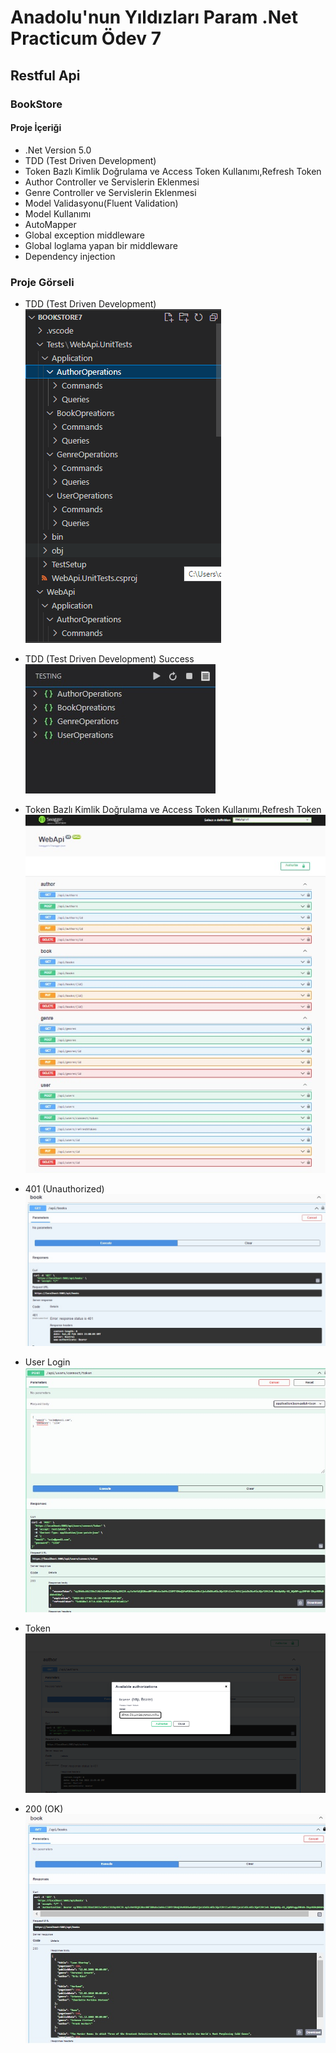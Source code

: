 # Anadolu'nun Yıldızları Param .Net Practicum Ödev 7
## Restful Api
### BookStore
#### Proje İçeriği
- .Net Version 5.0
- TDD (Test Driven Development)
- Token Bazlı Kimlik Doğrulama ve Access Token Kullanımı,Refresh Token
- Author Controller ve Servislerin Eklenmesi
- Genre Controller ve Servislerin Eklenmesi
- Model Validasyonu(Fluent Validation)
- Model Kullanımı
- AutoMapper
- Global exception middleware
- Global loglama yapan bir middleware
- Dependency injection

### Proje Görseli

* TDD (Test Driven Development)
![TDD](/images/Odev7-1.png)

* TDD (Test Driven Development) Success
![TDD](/images/Odev7-7.jpg)

* Token Bazlı Kimlik Doğrulama ve Access Token Kullanımı,Refresh Token
![TDD](/images/Odev7-2.jpg)

* 401 (Unauthorized)
![TDD](/images/Odev7-3.jpg)

* User Login
![TDD](/images/Odev7-4.jpg)

* Token
![TDD](/images/Odev7-5.png)

* 200 (OK)
![TDD](/images/Odev7-6.jpg)




